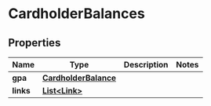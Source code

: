 
# CardholderBalances

## Properties
Name | Type | Description | Notes
------------ | ------------- | ------------- | -------------
**gpa** | [**CardholderBalance**](CardholderBalance.md) |  | 
**links** | [**List&lt;Link&gt;**](Link.md) |  | 



